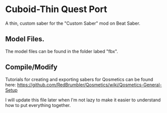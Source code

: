 # Cuboid-Thin Quest Port
A thin, custom saber for the "Custom Saber" mod on Beat Saber.

## Model Files.
The model files can be found in the folder labed "fbx".

## Compile/Modify
Tutorials for creating and exporting sabers for Qosmetics can be found here:
https://github.com/RedBrumbler/Qosmetics/wiki/Qosmetics-General-Setup

I will update this file later when I'm not lazy to make it easier to understand how to put everything together.
